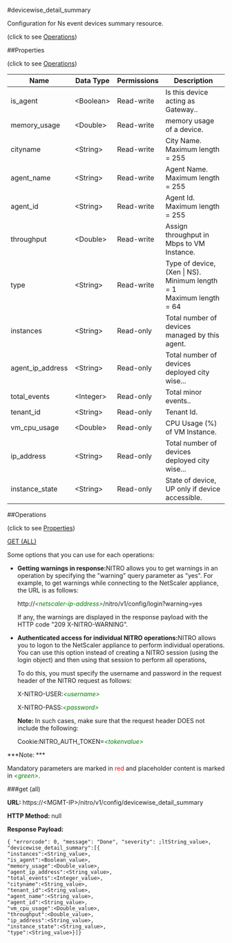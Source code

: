 #devicewise_detail_summary



Configuration for Ns event devices summary resource.

<span>(click to see [Operations](#operations))</span>



##Properties 

<span>(click to see [Operations](#operations))</span>





<table><thead><tr><th>Name</th><th>Data Type</th><th>Permissions</th><th>Description</th></tr></thead><tbody><tr><td>is_agent</td><td>&lt;Boolean></td><td>Read-write</td><td>Is this device acting as Gateway..</td></tr><tr><td>memory_usage</td><td>&lt;Double></td><td>Read-write</td><td>memory usage of a device.</td></tr><tr><td>cityname</td><td>&lt;String></td><td>Read-write</td><td>City Name.<br>Maximum length = 255</td></tr><tr><td>agent_name</td><td>&lt;String></td><td>Read-write</td><td>Agent Name.<br>Maximum length = 255</td></tr><tr><td>agent_id</td><td>&lt;String></td><td>Read-write</td><td>Agent Id.<br>Maximum length = 255</td></tr><tr><td>throughput</td><td>&lt;Double></td><td>Read-write</td><td>Assign throughput in Mbps to VM Instance.</td></tr><tr><td>type</td><td>&lt;String></td><td>Read-write</td><td>Type of device, (Xen | NS).<br>Minimum length = 1<br>Maximum length = 64</td></tr><tr><td>instances</td><td>&lt;String></td><td>Read-only</td><td>Total number of devices managed by this agent.</td></tr><tr><td>agent_ip_address</td><td>&lt;String></td><td>Read-only</td><td>Total number of devices deployed city wise...</td></tr><tr><td>total_events</td><td>&lt;Integer></td><td>Read-only</td><td>Total minor events..</td></tr><tr><td>tenant_id</td><td>&lt;String></td><td>Read-only</td><td>Tenant Id.</td></tr><tr><td>vm_cpu_usage</td><td>&lt;Double></td><td>Read-only</td><td>CPU Usage (%) of VM Instance.</td></tr><tr><td>ip_address</td><td>&lt;String></td><td>Read-only</td><td>Total number of devices deployed city wise...</td></tr><tr><td>instance_state</td><td>&lt;String></td><td>Read-only</td><td>State of device, UP only if device accessible.</td></tr></tbody></table>

##Operations 

<span>(click to see [Properties](#properties))</span>





[GET (ALL)](#get-all)





Some options that you can use for each operations:

<ul><li><p><b>Getting warnings in response:</b>NITRO allows you to get warnings in an operation by specifying the "warning" query parameter as "yes". For example, to get warnings while connecting to the NetScaler appliance, the URL is as follows:</p><p>http://<span style="color:green;font-style:italic;">&lt;netscaler-ip-address&gt;</span>/nitro/v1/config/login?warning=yes</p><p>If any, the warnings are displayed in the response payload with the HTTP code "209 X-NITRO-WARNING".</p></li><li><p><b>Authenticated access for individual NITRO operations:</b>NITRO allows you to logon to the NetScaler appliance to perform individual operations. You can use this option instead of creating a NITRO session (using the login object) and then using that session to perform all operations,</p><p>To do this, you must specify the username and password in the request header of the NITRO request as follows:</p><p>X-NITRO-USER:<span style="color:green;font-style:italic;">&lt;username&gt;</span></p><p>X-NITRO-PASS:<span style="color:green;font-style:italic;">&lt;password&gt;</span></p><p><b>Note: </b>In such cases, make sure that the request header DOES not include the following:</p><p>Cookie:NITRO_AUTH_TOKEN=<span style="color:green;font-style:italic;">&lt;tokenvalue&gt;</span></p></li></ul>







***Note: *** 

Mandatory parameters are marked in <span style="color:#FF0000;">red</span> and placeholder content is marked in <span style="color:green;font-style:italic">&lt;green&gt;</span>.



###get (all)







<b>URL: </b>https://&lt;MGMT-IP&gt;/nitro/v1/config/devicewise_detail_summary

<b>HTTP Method: </b>null

<b>Response Payload: </b>
```
{ "errorcode": 0, "message": "Done", "severity": ;ltString_value>, "devicewise_detail_summary":[{
"instances":<String_value>,
"is_agent":<Boolean_value>,
"memory_usage":<Double_value>,
"agent_ip_address":<String_value>,
"total_events":<Integer_value>,
"cityname":<String_value>,
"tenant_id":<String_value>,
"agent_name":<String_value>,
"agent_id":<String_value>,
"vm_cpu_usage":<Double_value>,
"throughput":<Double_value>,
"ip_address":<String_value>,
"instance_state":<String_value>,
"type":<String_value>}]}
```







